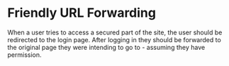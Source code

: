 # Friendly URL Forwarding

When a user tries to access a secured part of the site, the user should be redirected to the login page. After logging in they should be forwarded to the original page they were intending to go to - assuming they have permission.